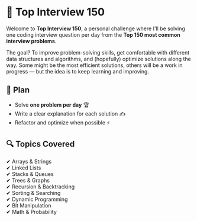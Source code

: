 # 🚀 Top Interview 150  

Welcome to **Top Interview 150**, a personal challenge where I'll be solving one coding interview question per day from the **Top 150 most common interview problems**.  

The goal? To improve problem-solving skills, get comfortable with different data structures and algorithms, and (hopefully) optimize solutions along the way. Some might be the most efficient solutions, others will be a work in progress — but the idea is to keep learning and improving.  

## 📌 Plan  
- Solve **one problem per day** 🏆  
- Write a clear explanation for each solution ✍️  
- Refactor and optimize when possible ⚡  

## 🔍 Topics Covered  
✔ Arrays & Strings  
✔ Linked Lists  
✔ Stacks & Queues  
✔ Trees & Graphs  
✔ Recursion & Backtracking  
✔ Sorting & Searching  
✔ Dynamic Programming  
✔ Bit Manipulation  
✔ Math & Probability  
